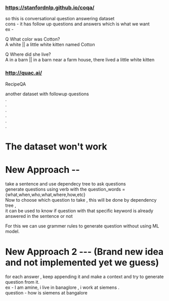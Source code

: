 ### https://stanfordnlp.github.io/coqa/

so this is conversational question answering dataset   
cons - it has follow up questions and answers which is what we want   
ex - 

Q		What color was Cotton?  
A		white || a little white kitten named Cotton  

Q		Where did she live?  
A		in a barn || in a barn near a farm house, there lived a little white kitten




### http://quac.ai/
RecipeQA

another dataset with followup questions  
.  
.  
.  
.  
.  
.  
# The dataset won't work



# New Approach --
take a sentence and use dependecy tree to ask questions  
generate questions using verb with the question_words = {what,when,who,what,where,how,etc}  
Now to choose which question to take ,  this will be done by dependency tree ,  
it can be used to know if question with that specific keyword is already answered   in the sentence or not    

For this we can use grammer rules to generate question without using ML model.

# New Approach 2 --- (Brand new idea and not implemented yet we guess)
for each answer , keep appending it and make a context and try to generate question from it.  
ex - I am amine, i live in banaglore , i work at siemens .  
    question - how is siemens at bangalore


# 
